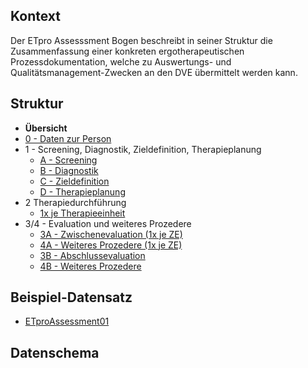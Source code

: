 ## Kontext

Der ETpro Assesssment Bogen beschreibt in seiner Struktur die Zusammenfassung einer konkreten ergotherapeutischen
Prozessdokumentation, welche zu Auswertungs- und Qualitätsmanagement-Zwecken an den DVE übermittelt werden kann.

## Struktur

- **Übersicht**
- [0 - Daten zur Person](Questionnaire-ETproAssessmentPersonalData.html)
- 1 - Screening, Diagnostik, Zieldefinition, Therapieplanung
  - [A - Screening](Questionnaire-ETproAssessmentScreening.html)
  - [B - Diagnostik](Questionnaire-ETproAssessmentDiagnostics.html)
  - [C - Zieldefinition](Questionnaire-ETproAssessmentGoalDefinition.html)
  - [D - Therapieplanung](Questionnaire-ETproAssessmentTherapyPlanning.html)
- 2 Therapiedurchführung
  - [1x je Therapieeinheit](Questionnaire-ETproAssessmentTherapyExecution.html)
- 3/4 - Evaluation und weiteres Prozedere
  - [3A - Zwischenevaluation (1x je ZE)](Questionnaire-ETproAssessmentIntermediateEvaluation.html)
  - [4A - Weiteres Prozedere (1x je ZE)](Questionnaire-ETproAssessmentIntermediateFurtherProceeding.html)
  - [3B - Abschlussevaluation](Questionnaire-ETproAssessmentFinalEvaluation.html)
  - [4B - Weiteres Prozedere](Questionnaire-ETproAssessmentFinalFurtherProceeding.html)

## Beispiel-Datensatz

- [ETproAssessment01](QuestionnaireResponse-ETproAssessment01.html)

## Datenschema